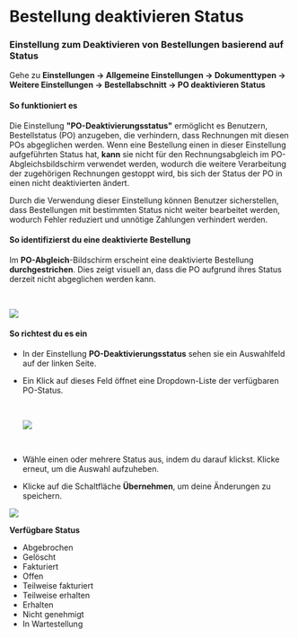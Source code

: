 # Bestellung deaktivieren Status



### **Einstellung zum Deaktivieren von Bestellungen basierend auf Status**

Gehe zu **Einstellungen → Allgemeine Einstellungen → Dokumenttypen → Weitere Einstellungen → Bestellabschnitt → PO deaktivieren Status**

#### **So funktioniert es**

Die Einstellung **"PO-Deaktivierungsstatus"** ermöglicht es Benutzern, Bestellstatus (PO) anzugeben, die verhindern, dass Rechnungen mit diesen POs abgeglichen werden. Wenn eine Bestellung einen in dieser Einstellung aufgeführten Status hat, **kann** sie nicht für den Rechnungsabgleich im PO-Abgleichsbildschirm verwendet werden, wodurch die weitere Verarbeitung der zugehörigen Rechnungen gestoppt wird, bis sich der Status der PO in einen nicht deaktivierten ändert.

Durch die Verwendung dieser Einstellung können Benutzer sicherstellen, dass Bestellungen mit bestimmten Status nicht weiter bearbeitet werden, wodurch Fehler reduziert und unnötige Zahlungen verhindert werden.

#### **So identifizierst du eine deaktivierte Bestellung**

Im **PO-Abgleich**-Bildschirm erscheint eine deaktivierte Bestellung **durchgestrichen**. Dies zeigt visuell an, dass die PO aufgrund ihres Status derzeit nicht abgeglichen werden kann.

​

![](https://files.gitbook.com/v0/b/gitbook-x-prod.appspot.com/o/spaces%2FT2n2w4uDCJvv7CJ5zrdk%2Fuploads%2FDbA2CsBn6twgp5BrSvgV%2Fimage.png?alt=media\&token=211bd6a2-4136-4ea0-85cf-e17f428fa0da)

#### **So richtest du es ein**

* In der Einstellung **PO-Deaktivierungsstatus** sehen sie ein Auswahlfeld auf der linken Seite.
*   Ein Klick auf dieses Feld öffnet eine Dropdown-Liste der verfügbaren PO-Status.

    ​

    ![](https://files.gitbook.com/v0/b/gitbook-x-prod.appspot.com/o/spaces%2FT2n2w4uDCJvv7CJ5zrdk%2Fuploads%2FgvmAKBrVLXhDwKe7RIBe%2Fimage.png?alt=media\&token=0f98186b-3f50-483c-8465-a75972e9386a)

    ​
* Wähle einen oder mehrere Status aus, indem du darauf klickst. Klicke erneut, um die Auswahl aufzuheben.
* Klicke auf die Schaltfläche **Übernehmen**, um deine Änderungen zu speichern.

![](https://files.gitbook.com/v0/b/gitbook-x-prod.appspot.com/o/spaces%2FT2n2w4uDCJvv7CJ5zrdk%2Fuploads%2F5FCyl2giTsZeu8487ai9%2Fimage.png?alt=media\&token=5e7c0ee4-1629-44e0-a4c5-056d7efa320f)

**Verfügbare Status**

* Abgebrochen
* Gelöscht
* Fakturiert
* Offen
* Teilweise fakturiert
* Teilweise erhalten
* Erhalten
* Nicht genehmigt
* In Wartestellung
